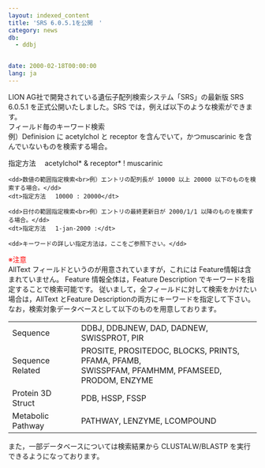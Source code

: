 ```yaml
---
layout: indexed_content
title: 'SRS 6.0.5.1を公開　'
category: news
db:
  - ddbj


date: 2000-02-18T00:00:00
lang: ja
---
```


LION AG社で開発されている遺伝子配列検索システム「SRS」の最新版 SRS 6.0.5.1 を正式公開いたしました。SRS では，例えば以下のような検索ができます。<br>フィールド毎のキーワード検索<br>例）Definision に acetylchol と receptor を含んでいて，かつmuscarinic を含んでいないものを検索する場合。

<dl>
    <dt>指定方法 　acetylchol* &amp; receptor* ! muscarinic</dt>

    <dd>数値の範囲指定検索<br>例）エントリの配列長が 10000 以上 20000 以下のものを検索する場合。</dd>
    <dt>指定方法　 10000 : 20000</dt>

    <dd>日付の範囲指定検索<br>例）エントリの最終更新日が 2000/1/1 以降のものを検索する場合。</dd>
    <dt>指定方法 　1-jan-2000 :</dt>

    <dd>キーワードの詳しい指定方法は，ここをご参照下さい。</dd>
</dl>

<p>
    <font color="red">※注意</font><br>AllText フィールドというのが用意されていますが，これには Feature情報は含まれていません。 Feature 情報全体は，Feature Description でキーワードを指定することで検索可能です。 従いまして，全フィールドに対して検索をかけたい場合は，AllText とFeature Descriptionの両方にキーワードを指定して下さい。<br>なお，検索対象データベースとして以下のものを用意しております。
</p>

<table>
    <tr>
        <td>Sequence</td>
        <td>DDBJ, DDBJNEW, DAD, DADNEW, SWISSPROT, PIR</td>
    </tr>
    <tr>
        <td>Sequence Related</td>
        <td>PROSITE, PROSITEDOC, BLOCKS, PRINTS, PFAMA, PFAMB,<br>SWISSPFAM, PFAMHMM, PFAMSEED, PRODOM, ENZYME</td>
    </tr>
    <tr>
        <td>Protein 3D Struct</td>
        <td>PDB, HSSP, FSSP</td>
    </tr>
    <tr>
        <td>Metabolic Pathway</td>
        <td>PATHWAY, LENZYME, LCOMPOUND</td>
    </tr>
</table>

<p>また，一部データベースについては検索結果から CLUSTALW/BLASTP を実行できるようになっております。</p>
